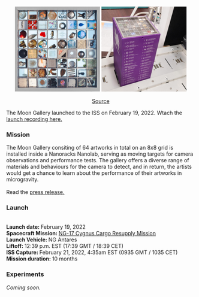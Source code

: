<p align="center">
  <img src="/Portfolio/MoonGal/moongallery_final.png" style="width: 45%">
  <img src="/Portfolio/MoonGal/moongallery_nanolab.png" style="width: 45%">
</p>
<p align="center">
  <a href="https://www.instagram.com/p/CZkIKlmFY8e/">Source</a>
</p>
<p>
  The Moon Gallery launched to the ISS on February 19, 2022. Wtach the <a href="https://www.youtube.com/watch?v=JykaTD-iKQ8&t=1686s"> launch recording here. </a>
</p>
<h3>Mission</h3>
<p>
  The Moon Gallery consiting of 64 artworks in total on an 8x8 grid is installed inside a Nanoracks Nanolab, serving as moving targets for camera observations and performance tests. The gallery offers a diverse range of materials and behaviours for the camera to detect, and in return, the artists would get a chance to learn about the performance of their artworks in microgravity.
  <br><br>
  Read the <a href="https://moongallery.eu/wp-content/uploads/2022/02/Moon_Gallery-ISS-press-release.pdf"> press release. </a>
  <br>
</p>
<h3>Launch</h3>
<p>
  <br> <b> Launch date: </b> February 19, 2022
  <br> <b> Spacecraft Mission: </b> <a href="https://www.northropgrumman.com/wp-content/uploads/NG-17-Mission-Profile-Handout.pdf"> NG-17 Cygnus Cargo Resupply Mission </a>
  <br> <b> Launch Vehicle: </b> NG Antares
  <br> <b> Liftoff: </b> 12:39 p.m. EST (17:39 GMT / 18:39 CET)
  <br> <b> ISS Capture: </b> February 21, 2022, 4:35am EST (0935 GMT / 1035 CET)
  <br> <b> Mission duration: </b> 10 months
</p>
<h3>Experiments</h3>
<p>
  <i> Coming soon. </i>
</p>

